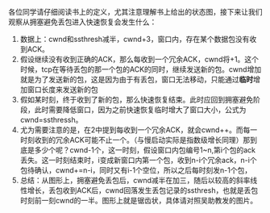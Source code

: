 各位同学请仔细阅读书上的定义，尤其注意理解书上给出的状态图，接下来让我们观察从拥塞避免丢包进入快速恢复会发生什么：
1. 数据上：cwnd和ssthresh减半，cwnd+3，窗口内，存在某个数据包没有收到ACK。
2. 假设继续没有收到正确的ACK，那么每收到一个冗余ACK，cwnd将+1。这个时候，tcp在等待丢包的那一个包的ACK的同时，继续发送新的包。cwnd增加就是为了发送新的包，这是因为由于有丢包，窗口无法移动，只能通过**临时**增加窗口长度来发送新的包
3. 假如某时刻，终于收到了新的包，那么快速恢复结束。此时应回到拥塞避免阶段，此时需要降低窗口，因为之前快速恢复临时增大了窗口大小，公式为cwnd=ssthressh。
4. 尤为需要注意的是，在2中提到每收到一个冗余ACK，就会cwnd++。而每一时刻收到的冗余ACK可能不止一个。（与慢启动实际是指数级增长同理）那到底是多少个呢？cwnd-1个，这一时刻，假设窗口内包编号1\~n,第i个包的ack丢失。这一时刻结束时，i变成新窗口内第一个包，收到n-i个冗余ack，n-i个包待确认，cwnd+=n-i，同时又有i-1个空位，所以之后每时刻发n-1个包，
5. 总结：从图形上，拥塞避免丢包后，cwnd减半在加三，随后以较高的斜率线性增长，丢包收到ACK后，cwnd回落发生丢包记录的ssthresh，也就是丢包时刻前一刻cwnd的一半。图形上就是锯齿状，具体请对照吴助教发的图片。